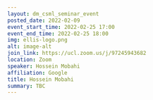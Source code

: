 ```yaml
---
layout: dm_csml_seminar_event
posted_date: 2022-02-09
event_start_time: 2022-02-25 17:00
event_end_time: 2022-02-25 18:00
img: ellis-logo.png
alt: image-alt
join_link: https://ucl.zoom.us/j/97245943682
location: Zoom
speaker: Hossein Mobahi
affiliation: Google
title: Hossein Mobahi
summary: TBC
---
```

